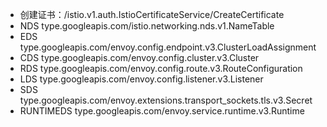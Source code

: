 - 创建证书：/istio.v1.auth.IstioCertificateService/CreateCertificate
- NDS type.googleapis.com/istio.networking.nds.v1.NameTable
- EDS type.googleapis.com/envoy.config.endpoint.v3.ClusterLoadAssignment
- CDS type.googleapis.com/envoy.config.cluster.v3.Cluster
- RDS type.googleapis.com/envoy.config.route.v3.RouteConfiguration
- LDS type.googleapis.com/envoy.config.listener.v3.Listener
- SDS type.googleapis.com/envoy.extensions.transport_sockets.tls.v3.Secret
- RUNTIMEDS type.googleapis.com/envoy.service.runtime.v3.Runtime
